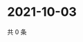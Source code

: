 # 2021-10-03

共 0 条

<!-- BEGIN -->
<!-- 最后更新时间 Sun Oct 03 2021 09:07:03 GMT+0800 (China Standard Time) -->

<!-- END -->
